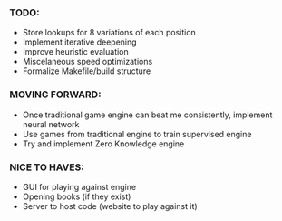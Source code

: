 ### TODO:
- Store lookups for 8 variations of each position
- Implement iterative deepening
- Improve heuristic evaluation
- Miscelaneous speed optimizations
- Formalize Makefile/build structure

### MOVING FORWARD:
- Once traditional game engine can beat me consistently, implement neural network
- Use games from traditional engine to train supervised engine
- Try and implement Zero Knowledge engine

### NICE TO HAVES:
- GUI for playing against engine
- Opening books (if they exist)
- Server to host code (website to play against it)
